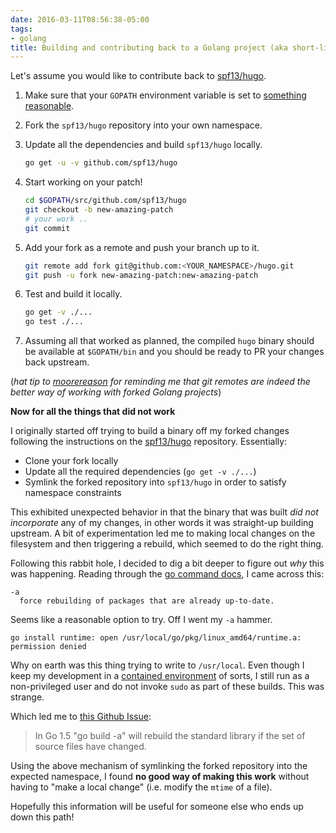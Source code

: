 ```yaml
---
date: 2016-03-11T08:56:38-05:00
tags:
- golang
title: Building and contributing back to a Golang project (aka short-lived forks)
---
```


Let's assume you would like to contribute back to [spf13/hugo][1].

1. Make sure that your `GOPATH` environment variable is set to [something
   reasonable][2].

1. Fork the `spf13/hugo` repository into your own namespace.

1. Update all the dependencies and build `spf13/hugo` locally.

    ``` bash
    go get -u -v github.com/spf13/hugo
    ```

1. Start working on your patch!

    ``` bash
    cd $GOPATH/src/github.com/spf13/hugo
    git checkout -b new-amazing-patch
    # your work ..
    git commit
    ```

1. Add your fork as a remote and push your branch up to it.

    ``` bash
    git remote add fork git@github.com:<YOUR_NAMESPACE>/hugo.git
    git push -u fork new-amazing-patch:new-amazing-patch
    ```

1. Test and build it locally.

    ``` bash
    go get -v ./...
    go test ./...
    ```

1. Assuming all that worked as planned, the compiled `hugo` binary should be
   available at `$GOPATH/bin` and you should be ready to PR your changes back
   upstream.

(_hat tip to <a href="https://github.com/moorereason"><i class="fa fa-github">
 moorereason</i></a> for reminding me that git remotes are indeed the better
 way of working with forked Golang projects_)


**Now for all the things that did not work**

I originally started off trying to build a binary off my forked changes
following the instructions on the [spf13/hugo][1] repository. Essentially:

- Clone your fork locally
- Update all the required dependencies (`go get -v ./...`)
- Symlink the forked repository into `spf13/hugo` in order to satisfy namespace
constraints

This exhibited unexpected behavior in that the binary that was built _did not
incorporate_ any of my changes, in other words it was straight-up building
upstream. A bit of experimentation led me to making local changes on the
filesystem and then triggering a rebuild, which seemed to do the right thing.

Following this rabbit hole, I decided to dig a bit deeper to figure out _why_
this was happening. Reading through the [go command docs][3], I came across
this:

``` text
-a
  force rebuilding of packages that are already up-to-date.
```

Seems like a reasonable option to try. Off I went my `-a` hammer.

```
go install runtime: open /usr/local/go/pkg/linux_amd64/runtime.a: permission denied
```

Why on earth was this thing trying to write to `/usr/local`. Even though I keep
my development in a [contained environment][4] of sorts, I still run as a
non-privileged user and do not invoke `sudo` as part of these builds. This was
strange.

Which led me to [this Github Issue][5]:

> In Go 1.5 "go build -a" will rebuild the standard library if the set of
> source files have changed.

Using the above mechanism of symlinking the forked repository into the expected
namespace, I found **no good way of making this work** without having to "make
a local change" (i.e. modify the `mtime` of a file).

Hopefully this information will be useful for someone else who ends up down
this path!


[1]: https://github.com/spf13/hugo
[2]: https://golang.org/doc/code.html#GOPATH
[3]: https://golang.org/cmd/go
[4]: https://github.com/marvinpinto/kitchensink
[5]: https://github.com/golang/go/issues/12203
